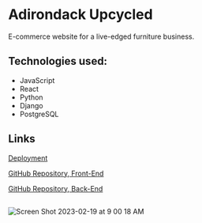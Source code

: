 # Adirondack Upcycled

E-commerce website for a live-edged furniture business.

## Technologies used:
- JavaScript
- React
- Python
- Django
- PostgreSQL

## Links
[Deployment](https://friendly-cassata-7f02c1.netlify.app)

[GitHub Repository, Front-End](https://github.com/danianise/adirondackUpcycledFront)

[GitHub Repository, Back-End](https://github.com/danianise/adirondackUpcycledBack)

##
![Screen Shot 2023-02-19 at 9 00 18 AM](https://user-images.githubusercontent.com/97096664/221332745-c88db33f-c042-4c7c-99a2-9137c59e9d5a.png)
